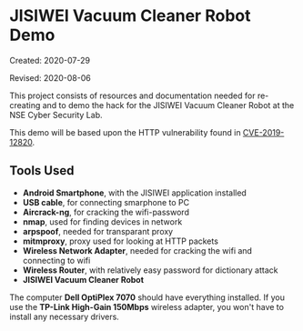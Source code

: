 # JISIWEI Vacuum Cleaner Robot Demo
Created: 2020-07-29

Revised: 2020-08-06

This project consists of resources and documentation needed for re-creating and to demo the hack for the JISIWEI Vacuum Cleaner Robot at the NSE Cyber Security Lab. 

This demo will be based upon the HTTP vulnerability found in [CVE-2019-12820](https://www.cvedetails.com/cve/CVE-2019-12820/).

## Tools Used
- **Android Smartphone**, with the JISIWEI application installed
- **USB cable**, for connecting smarphone to PC
- **Aircrack-ng**, for cracking the wifi-password
- **nmap**, used for finding devices in network
- **arpspoof**, needed for transparant proxy
- **mitmproxy**, proxy used for looking at HTTP packets
- **Wireless Network Adapter**, needed for cracking the wifi and connecting to wifi
- **Wireless Router**, with relatively easy password for dictionary attack
- **JISIWEI Vacuum Cleaner Robot**

The computer **Dell OptiPlex 7070** should have everything installed. If you use the **TP-Link High-Gain 150Mbps** wireless adapter, you won't have to install any necessary drivers.
